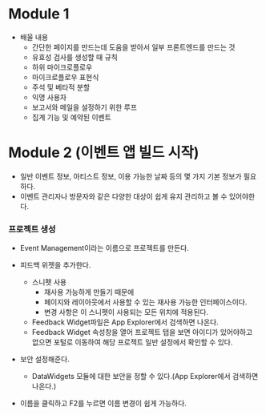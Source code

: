 # Module 1

- 배울 내용
  - 간단한 페이지를 만드는데 도움을 받아서 일부 프론트엔드를 만드는 것
  - 유효성 검사를 생성할 때 규칙
  - 하위 마이크로플로우
  - 마이크로플로우 표현식
  - 주석 및 베타적 분할
  - 익명 사용자
  - 보고서와 메일을 설정하기 위한 루프
  - 집계 기능 및 예약된 이벤트



# Module 2 (이벤트 앱 빌드 시작)

- 일반 이벤트 정보, 아티스트 정보, 이용 가능한 날짜 등의 몇 가지 기본 정보가 필요하다.
- 이벤트 관리자나 방문자와 같은 다양한 대상이 쉽게 유지 관리하고 볼 수 있어야한다.



### 프로젝트 생성

- Event Management이라는 이름으로 프로젝트를 만든다.

  

- 피드백 위젯을 추가한다.

  - 스니펫 사용
    - 재사용 가능하게 만들기 때문에
    - 페이지와 레이아웃에서 사용할 수 있는 재사용 가능한 인터페이스이다.
    - 변경 사항은 이 스니펫이 사용되는 모든 위치에 적용된다.
  - Feedback Widget파일은 App Explorer에서 검색하면 나온다.
  - Feedback Widget 속성창을 열어 프로젝트 탭을 보면 아이디가 있어야하고 없으면 포털로 이동하여 해당 프로젝트 일반 설정에서 확인할 수 있다.

- 보안 설정해준다.

  - DataWidgets 모듈에 대한 보안을 정할 수 있다.(App Explorer에서 검색하면 나온다.)

- 이름을 클릭하고 F2를 누르면 이름 변경이 쉽게 가능하다.